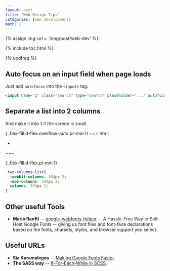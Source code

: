 ```yaml
---
layout: post
title: "Web Design Tips"
categories: [web development]
math: 1
---
```


{% assign img-url = '/img/post/web-dev' %}

{% include toc.html %}

{% updfreq %}

## Auto focus on an input field when page loads

Just add `autofocus` into the `<input>` tag.

~~~ html
<input name="q" class="search" type="search" placeholder="..." autofocus>
~~~

## Separate a list into 2 columns

And make it into 1 if the screen is small.

<div class="d-md-flex" markdown="1">
{:.flex-fill.d-flex.overflow-auto.pr-md-1}
~~~ html
<div class="two-columns-list">
  <ul>
    <li></li>
  </ul>
</div>
~~~

{:.flex-fill.d-flex.pl-md-1}
~~~ css
.two-columns-list{
  -webkit-columns: 384px 2;
  -moz-columns: 384px 2;
  columns: 350px 2;
}
~~~
</div>

## Other useful Tools

- **Mario Ranftl** -- [google-webfonts-helper](https://google-webfonts-helper.herokuapp.com/fonts) -- A Hassle-Free Way to Self-Host Google Fonts -- giving us font files and font-face declarations based on the fonts, charsets, styles, and browser support you select.

## Useful URLs

- **Sia Karamalegos** -- [Making Google Fonts Faster](https://medium.com/clio-calliope/making-google-fonts-faster-aadf3c02a36d).
- **The SASS way** -- [If-For-Each-While in SCSS](http://thesassway.com/intermediate/if-for-each-while).